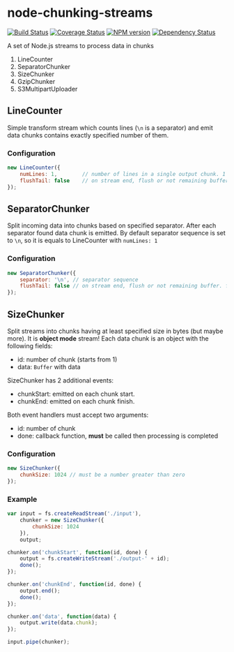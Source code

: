 node-chunking-streams
=====================

[![Build Status](https://travis-ci.org/Olegas/node-chunking-streams.png?branch=master)](https://travis-ci.org/Olegas/node-chunking-streams)
[![Coverage Status](https://coveralls.io/repos/Olegas/node-chunking-streams/badge.png)](https://coveralls.io/r/Olegas/node-chunking-streams)
[![NPM version](https://badge.fury.io/js/chunking-streams.png)](http://badge.fury.io/js/chunking-streams)
[![Dependency Status](https://gemnasium.com/Olegas/node-chunking-streams.png)](https://gemnasium.com/Olegas/node-chunking-streams)

A set of Node.js streams to process data in chunks

 1. LineCounter
 1. SeparatorChunker
 1. SizeChunker
 1. GzipChunker
 1. S3MultipartUploader


LineCounter
-----------

Simple transform stream which counts lines (`\n` is a separator) and emit data chunks contains exactly specified number
 of them.

### Configuration

```javascript
new LineCounter({
    numLines: 1,        // number of lines in a single output chunk. 1 is default
    flushTail: false    // on stream end, flush or not remaining buffer. false is default
});
```

SeparatorChunker
----------------


Split incoming data into chunks based on specified separator. After each separator found data chunk is emitted.
By default separator sequence is set to `\n`, so it is equals to LineCounter with `numLines: 1`

### Configuration

```javascript
new SeparatorChunker({
    separator: '\n', // separator sequence
    flushTail: false // on stream end, flush or not remaining buffer. false is default
});
```

SizeChunker
-----------

Split streams into chunks having at least specified size in bytes (but maybe more). It is **object mode** stream!
Each data chunk is an object with the following fields:

  - id: number of chunk (starts from 1)
  - data: `Buffer` with data

SizeChunker has 2 additional events:

  - chunkStart: emitted on each chunk start.
  - chunkEnd: emitted on each chunk finish.

Both event handlers must accept two arguments:

  - id: number of chunk
  - done: callback function, **must** be called then processing is completed

### Configuration

```javascript
new SizeChunker({
    chunkSize: 1024 // must be a number greater than zero
});
```

### Example
```javascript
var input = fs.createReadStream('./input'),
    chunker = new SizeChunker({
        chunkSize: 1024
    }),
    output;

chunker.on('chunkStart', function(id, done) {
    output = fs.createWriteStream('./output-' + id);
    done();
});

chunker.on('chunkEnd', function(id, done) {
    output.end();
    done();
});

chunker.on('data', function(data) {
    output.write(data.chunk);
});

input.pipe(chunker);
```